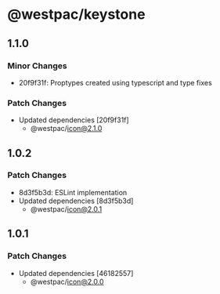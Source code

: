 # @westpac/keystone

## 1.1.0

### Minor Changes

- 20f9f31f: Proptypes created using typescript and type fixes

### Patch Changes

- Updated dependencies [20f9f31f]
  - @westpac/icon@2.1.0

## 1.0.2

### Patch Changes

- 8d3f5b3d: ESLint implementation
- Updated dependencies [8d3f5b3d]
  - @westpac/icon@2.0.1

## 1.0.1

### Patch Changes

- Updated dependencies [46182557]
  - @westpac/icon@2.0.0
